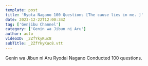 ```yaml
---
template: post
title: 'Ryota Nagano 100 Questions [The cause lies in me. ]'
date: 2023-12-22T12:00:34Z
tag: ['Genjibu Channel']
category: ['Genin wa Jibun ni Aru']
author: auto 
videoID: _2ZfYkyKuc8
subTitle: _2ZfYkyKuc8.vtt
---
```

Genin wa Jibun ni Aru Ryodai Nagano
Conducted 100 questions.
